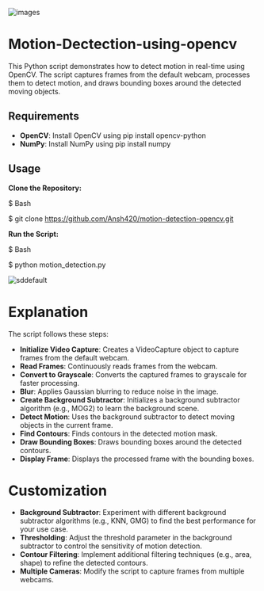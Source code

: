 
![images](https://github.com/user-attachments/assets/202b93de-8bdd-4861-bc6a-9c5a6c25ee6e)
# **Motion-Dectection-using-opencv**
This Python script demonstrates how to detect motion in real-time using OpenCV. The script captures frames from the default webcam, processes them to detect motion, and draws bounding boxes around the detected moving objects.

## Requirements
- **OpenCV**: Install OpenCV using pip install opencv-python
- **NumPy**: Install NumPy using pip install numpy

## Usage
**Clone the Repository:**

$ Bash

$ git clone https://github.com/Ansh420/motion-detection-opencv.git

**Run the Script:**

$ Bash

$ python motion_detection.py

![sddefault](https://github.com/user-attachments/assets/52794db1-27b8-40b8-b802-904096ba953d)

# **Explanation**
The script follows these steps:

- **Initialize Video Capture**: Creates a VideoCapture object to capture frames from the default webcam.
- **Read Frames**: Continuously reads frames from the webcam.
- **Convert to Grayscale**: Converts the captured frames to grayscale for faster processing.
- **Blur**: Applies Gaussian blurring to reduce noise in the image.
- **Create Background Subtractor**: Initializes a background subtractor algorithm (e.g., MOG2) to learn the background scene.
- **Detect Motion**: Uses the background subtractor to detect moving objects in the current frame.
- **Find Contours**: Finds contours in the detected motion mask.
- **Draw Bounding Boxes**: Draws bounding boxes around the detected contours.
- **Display Frame**: Displays the processed frame with the bounding boxes.
# Customization
- **Background Subtractor**: Experiment with different background subtractor algorithms (e.g., KNN, GMG) to find the best performance for your use case.
- **Thresholding**: Adjust the threshold parameter in the background subtractor to control the sensitivity of motion detection.
- **Contour Filtering**: Implement additional filtering techniques (e.g., area, shape) to refine the detected contours.
- **Multiple Cameras**: Modify the script to capture frames from multiple webcams.
